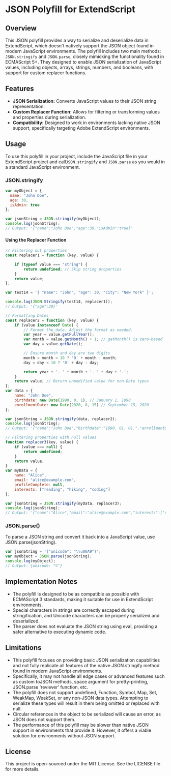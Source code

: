 # JSON Polyfill for ExtendScript

## Overview

This JSON polyfill provides a way to serialize and deserialize data in ExtendScript, which doesn't natively support the JSON object found in modern JavaScript environments. The polyfill includes two main methods: `JSON.stringify` and `JSON.parse`, closely mimicking the functionality found in ECMAScript 5+. They designed to enable JSON serialization of JavaScript values, including objects, arrays, strings, numbers, and booleans, with support for custom replacer functions. 

## Features

- **JSON Serialization:** Converts JavaScript values to their JSON string representation.
- **Custom Replacer Function:** Allows for filtering or transforming values and properties during serialization.
- **Compatibility:** Designed to work in environments lacking native JSON support, specifically targeting Adobe ExtendScript environments.

## Usage

To use this polyfill in your project, include the JavaScript file in your ExtendScript project and call`JSON.stringify` and `JSON.parse` as you would in a standard JavaScript environment.

### JSON.stringify

```javascript
var myObject = {
  name: "John Doe",
  age: 30,
  isAdmin: true
};

var jsonString = JSON.stringify(myObject);
console.log(jsonString);
// Output: '{"name":"John Doe","age":30,"isAdmin":true}'
```

#### Using the Replacer Function

```javascript
// Filtering out properties
const replacer1 = function (key, value) {

    if (typeof value === "string") {
        return undefined; // Skip string properties
    }
    return value;
};

var test14 = '{ "name": "John", "age": 30, "city": "New York" }';

console.log(JSON.Stringify(test14, replacer1));
// Output: '{"age":30}'
```

```javascript
// Formatting Dates
const replacer2 = function (key, value) {
    if (value instanceof Date) {
        // Format the date. Adjust the format as needed.
        var year = value.getFullYear();
        var month = value.getMonth() + 1; // getMonth() is zero-based
        var day = value.getDate();

        // Ensure month and day are two digits
        month = month < 10 ? '0' + month : month;
        day = day < 10 ? '0' + day : day;

        return year + '. ' + month + '. ' + day + '.';
    }
    return value; // Return unmodified value for non-Date types
};
var data = {
    name: "John Doe",
    birthdate: new Date(1990, 0, 1), // January 1, 1990
    enrollmentDate: new Date(2020, 8, 15) // September 15, 2020
};

var jsonString = JSON.stringify(data, replacer2);
console.log(jsonString);
// Output: '{"name":"John Doe","birthdate":"1990. 01. 01.","enrollmentDate":"2020. 09. 15."}'
```

```javascript
// Filtering properties with null values
function replacer3(key, value) {
    if (value === null) {
        return undefined;
    }
    return value;
}
var myData = {
    name: "Alice",
    email: "alice@example.com",
    profileComplete: null,
    interests: ["reading", "hiking", "coding"]
};

var jsonString = JSON.stringify(myData, replacer3);
console.log(jsonString);
// Output: '{"name":"Alice","email":"alice@example.com","interests":["reading","hiking","coding"]}'
```

### JSON.parse()
To parse a JSON string and convert it back into a JavaScript value, use JSON.parse(jsonString). 

```javascript
var jsonString = '{"unicode": "\\u00A9"}';
var myObject = JSON.parse(jsonString);
console.log(myObject);
// Output: {unicode: "©"}
```

## Implementation Notes
- The polyfill is designed to be as compatible as possible with ECMAScript 3 standards, making it suitable for use in ExtendScript environments.
- Special characters in strings are correctly escaped during stringification, and Unicode characters can be properly serialized and deserialized.
- The parser does not evaluate the JSON string using eval, providing a safer alternative to executing dynamic code.

## Limitations

- This polyfill focuses on providing basic JSON serialization capabilities and not fully replicate all features of the native JSON.stringify method found in modern JavaScript environments. 
- Specifically, it may not handle all edge cases or advanced features such as custom toJSON methods, space argument for pretty-printing, JSON.parse 'reviever' function, etc.
- The polyfill does not support undefined, Function, Symbol, Map, Set, WeakMap, WeakSet, or any non-JSON data types. Attempting to serialize these types will result in them being omitted or replaced with null.
- Circular references in the object to be serialized will cause an error, as JSON does not support them.
- The performance of this polyfill may be slower than native JSON support in environments that provide it. However, it offers a viable solution for environments without JSON support.

## License

This project is open-sourced under the MIT License. See the LICENSE file for more details.

